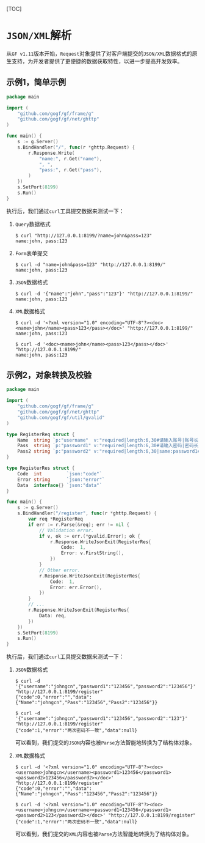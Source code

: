 [TOC]

# `JSON/XML`解析

从`GF v1.11`版本开始，`Request`对象提供了对客户端提交的`JSON/XML`数据格式的原生支持，为开发者提供了更便捷的数据获取特性，以进一步提高开发效率。

## 示例1，简单示例

```go
package main

import (
	"github.com/gogf/gf/frame/g"
	"github.com/gogf/gf/net/ghttp"
)

func main() {
	s := g.Server()
	s.BindHandler("/", func(r *ghttp.Request) {
		r.Response.Write(
			"name:", r.Get("name"),
			", ",
			"pass:", r.Get("pass"),
		)
	})
	s.SetPort(8199)
	s.Run()
}
```
执行后，我们通过`curl`工具提交数据来测试一下：

1. `Query`数据格式
    ```
    $ curl "http://127.0.0.1:8199/?name=john&pass=123"
    name:john, pass:123
    ```

1. `Form`表单提交
    ```
    $ curl -d "name=john&pass=123" "http://127.0.0.1:8199/"
    name:john, pass:123
    ```

1. `JSON`数据格式
    ```
    $ curl -d '{"name":"john","pass":"123"}' "http://127.0.0.1:8199/"
    name:john, pass:123
    ```
1. `XML`数据格式
    ```
    $ curl -d '<?xml version="1.0" encoding="UTF-8"?><doc><name>john</name><pass>123</pass></doc>' "http://127.0.0.1:8199/"
    name:john, pass:123

    $ curl -d '<doc><name>john</name><pass>123</pass></doc>' "http://127.0.0.1:8199/"
    name:john, pass:123
    ```

## 示例2，对象转换及校验
```go
package main

import (
	"github.com/gogf/gf/frame/g"
	"github.com/gogf/gf/net/ghttp"
	"github.com/gogf/gf/util/gvalid"
)

type RegisterReq struct {
	Name  string `p:"username"  v:"required|length:6,30#请输入账号|账号长度为:min到:max位"`
	Pass  string `p:"password1" v:"required|length:6,30#请输入密码|密码长度不够"`
	Pass2 string `p:"password2" v:"required|length:6,30|same:password1#请确认密码|两次密码不一致"`
}

type RegisterRes struct {
	Code  int         `json:"code"`
	Error string      `json:"error"`
	Data  interface{} `json:"data"`
}

func main() {
	s := g.Server()
	s.BindHandler("/register", func(r *ghttp.Request) {
		var req *RegisterReq
		if err := r.Parse(&req); err != nil {
			// Validation error.
			if v, ok := err.(*gvalid.Error); ok {
				r.Response.WriteJsonExit(RegisterRes{
					Code:  1,
					Error: v.FirstString(),
				})
			}
			// Other error.
			r.Response.WriteJsonExit(RegisterRes{
				Code:  1,
				Error: err.Error(),
			})
		}
		// ...
		r.Response.WriteJsonExit(RegisterRes{
			Data: req,
		})
	})
	s.SetPort(8199)
	s.Run()
}
```
执行后，我们通过`curl`工具提交数据来测试一下：

1. `JSON`数据格式
    ```
    $ curl -d '{"username":"johngcn","password1":"123456","password2":"123456"}' "http://127.0.0.1:8199/register"
    {"code":0,"error":"","data":{"Name":"johngcn","Pass":"123456","Pass2":"123456"}}

    $ curl -d '{"username":"johngcn","password1":"123456","password2":"123"}' "http://127.0.0.1:8199/register"
    {"code":1,"error":"两次密码不一致","data":null}
    ```

    可以看到，我们提交的`JSON`内容也被`Parse`方法智能地转换为了结构体对象。

1. `XML`数据格式
    ```
    $ curl -d '<?xml version="1.0" encoding="UTF-8"?><doc><username>johngcn</username><password1>123456</password1><password2>123456</password2></doc>' "http://127.0.0.1:8199/register"
    {"code":0,"error":"","data":{"Name":"johngcn","Pass":"123456","Pass2":"123456"}}

    $ curl -d '<?xml version="1.0" encoding="UTF-8"?><doc><username>johngcn</username><password1>123456</password1><password2>123</password2></doc>' "http://127.0.0.1:8199/register"
    {"code":1,"error":"两次密码不一致","data":null}
    ```
    可以看到，我们提交的`XML`内容也被`Parse`方法智能地转换为了结构体对象。

